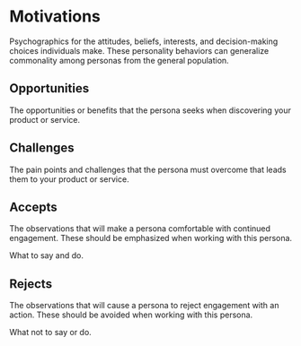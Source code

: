 
# Motivations

Psychographics for the attitudes, beliefs, interests, and decision-making choices individuals make. These personality behaviors can generalize commonality among personas from the general population.

## Opportunities

The opportunities or benefits that the persona seeks when discovering your product or service.

## Challenges

The pain points and challenges that the persona must overcome that leads them to your product or service.

## Accepts

The observations that will make a persona comfortable with continued engagement. These should be emphasized when working with this persona.

What to say and do.

## Rejects

The observations that will cause a persona to reject engagement with an action. These should be avoided
when working with this persona.

What not to say or do.


